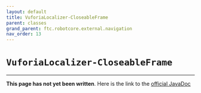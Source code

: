 ```yaml
---
layout: default
title: VuforiaLocalizer-CloseableFrame
parent: classes
grand_parent: ftc.robotcore.external.navigation
nav_order: 13
---
```

# `VuforiaLocalizer-CloseableFrame`
---
**This page has not yet been written**. Here is the link to the [official JavaDoc](https://ftctechnh.github.io/ftc_app/doc/javadoc/org/firstinspires/ftc/robotcore/external/navigation/VuforiaLocalizer.CloseableFrame.html)
        